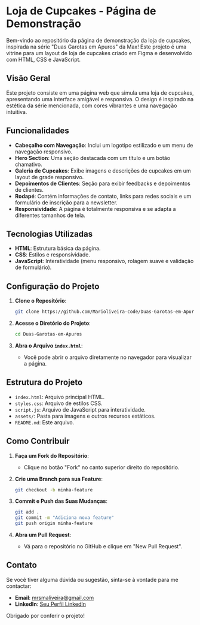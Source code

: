 # Loja de Cupcakes - Página de Demonstração

Bem-vindo ao repositório da página de demonstração da loja de cupcakes, inspirada na série "Duas Garotas em Apuros" da Max! Este projeto é uma vitrine para um layout de loja de cupcakes criado em Figma e desenvolvido com HTML, CSS e JavaScript.

## Visão Geral

Este projeto consiste em uma página web que simula uma loja de cupcakes, apresentando uma interface amigável e responsiva. O design é inspirado na estética da série mencionada, com cores vibrantes e uma navegação intuitiva.

## Funcionalidades

- **Cabeçalho com Navegação**: Inclui um logotipo estilizado e um menu de navegação responsivo.
- **Hero Section**: Uma seção destacada com um título e um botão chamativo.
- **Galeria de Cupcakes**: Exibe imagens e descrições de cupcakes em um layout de grade responsivo.
- **Depoimentos de Clientes**: Seção para exibir feedbacks e depoimentos de clientes.
- **Rodapé**: Contém informações de contato, links para redes sociais e um formulário de inscrição para a newsletter.
- **Responsividade**: A página é totalmente responsiva e se adapta a diferentes tamanhos de tela.

## Tecnologias Utilizadas

- **HTML**: Estrutura básica da página.
- **CSS**: Estilos e responsividade.
- **JavaScript**: Interatividade (menu responsivo, rolagem suave e validação de formulário).

## Configuração do Projeto

1. **Clone o Repositório**:
    ```bash
    git clone https://github.com/Marioliveira-code/Duas-Garotas-em-Apuros.git
    ```
2. **Acesse o Diretório do Projeto**:
    ```bash
    cd Duas-Garotas-em-Apuros
    ```

3. **Abra o Arquivo `index.html`**:
    - Você pode abrir o arquivo diretamente no navegador para visualizar a página.

## Estrutura do Projeto

- `index.html`: Arquivo principal HTML.
- `styles.css`: Arquivo de estilos CSS.
- `script.js`: Arquivo de JavaScript para interatividade.
- `assets/`: Pasta para imagens e outros recursos estáticos.
- `README.md`: Este arquivo.

## Como Contribuir

1. **Faça um Fork do Repositório**:
    - Clique no botão "Fork" no canto superior direito do repositório.

2. **Crie uma Branch para sua Feature**:
    ```bash
    git checkout -b minha-feature
    ```

3. **Commit e Push das Suas Mudanças**:
    ```bash
    git add .
    git commit -m "Adiciona nova feature"
    git push origin minha-feature
    ```

4. **Abra um Pull Request**:
    - Vá para o repositório no GitHub e clique em "New Pull Request".

## Contato

Se você tiver alguma dúvida ou sugestão, sinta-se à vontade para me contactar:

- **Email**: mrsmaliveira@gmail.com
- **LinkedIn**: [Seu Perfil LinkedIn](https://www.linkedin.com/in/mariana-oliveira-a534a4318/)

Obrigado por conferir o projeto!
